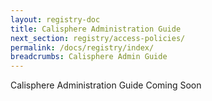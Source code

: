 ```yaml
---
layout: registry-doc
title: Calisphere Administration Guide
next_section: registry/access-policies/
permalink: /docs/registry/index/
breadcrumbs: Calisphere Admin Guide
---
```


Calisphere Administration Guide Coming Soon
